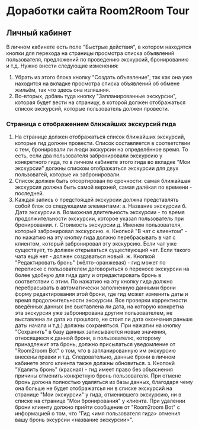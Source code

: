 # Доработки сайта Room2Room Tour

## Личный кабинет

В личном кабинете есть поле "Быстрые действия", в котором находятся кнопки для перехода на страницы просмотра списка объявлений пользователя, предложений по проведению экскурсий, бронированию и т.д. Нужно внести следующие изменения:
1. Убрать из этого блока кнопку "Создать объявление", так как она уже находится на вкладке просмотра списка объявлений об обмене жильём, так что здесь она изляшняя. 
2. Во-вторых, добавь туда кнопку "Запланированные экскурсии",  которая будет вести на страницу, в которой должен отображаться список экскурсий, которые пользователь должен провести. 

### Страница с отображением ближайших экскурсий гида
1. На странице должен отображаться список ближайших экскурсий, которые гид должен провести. Список составляется в соответствии с тем, бронировали ли люди экскурсии на определённое время. То есть, если два пользователя забронировали экскурсию у конкретного гида, то в личном кабинете этого гида во вкладке "Мои экскурсии" должны списком отображаться экскурсии для двух пользоватей, которые их забронировали. 
2. Список должен быть отсортирован по срочности: самая ближайшая экскурсия должна быть самой верхней, самая далёкая по времени - последней. 
3. Каждая запись о предстоящей экскурсии должна представлять собой блок со следующими элементами:
    а. Название экскурсии
    б. Дата экскурсии
    в. Возможная длительность экскурсии - то время продолжительности экскурсии, которое указал пользователь при бронировании.
    г. Стоимость экскурсии
    д. Именем пользователя, который забронировал экскурсию.
    е. Кнопкой "В чат с клиентом" - по нажатию на эту кнопку гида должно перебрасывать в чат с клиентом, который забронировал эту экскурсию. Если чат уже существует, то должен открываться существующий чат. Если такого чата ещё нет - должен создаваться новый. 
    ж. Кнопкой "Редактировать бронь" (жёлто-оранжевая) - гид может по переписке с пользователем договориться о переносе экскурсии на более удобную для гида дату и отредактировать бронь в соответствии с этим. По нажатию на эту кнопку гида должно перебрасывать в автоматически заполненную данными брони форму редактирования этой брони, где гид может изменить даты и время продолжительности экскурсии. Все проверки корректности введённых данных (не выставлена ли дата, на которую конкретна эта экскурсия уже забронирована другим пользователем, не выставлена ли дата из прошлого, не стоит ли дата окончания раньше даты начала и т.д.) должны сохраняться. При нажатии на кнопку "Сохранить" в базу данных записываются новые значения, относящиеся к данной брони, а пользователю, которому принадлежит эта бронь, должно присылаться уведомление от "Room2room Bot" о том, что в запланированную им экскурсию внесены правки и т.д. 
    Следовательно, данные брони в личном кабинете этого клиента также должны обновиться.
    з. Кнопокй "Удалить бронь" (красная) - гид имеет право без объяснения причины отменить конкретную бронь пользователя. При отмене бронь должна полностью удаляться из базы данных, благодаря чему она больше не будет отображатсья ни в списке экскурсий на странице "Мои экскурсии" у гида, отменившего экскурсию, ни в списке на странице "Мои бронирования" у клиента. При удалении брони клиенту должно прийти сообщение от "Room2room Bot" с информацией о том, что "Гид <имя пользователя гида> отменил вашу бронь эксурсии <название экскурсии>". 